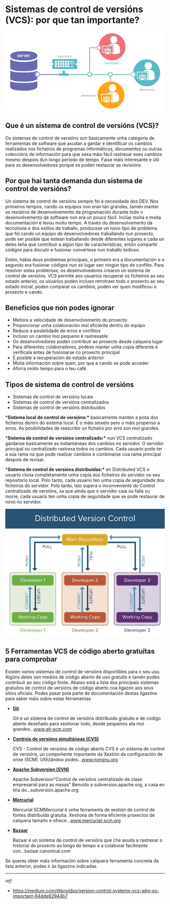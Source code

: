# Sistemas de control de versións (VCS): por que tan importante?

![img](./assets/0_LCkFLFG0Os2HPd9l.webp)

## Que é un sistema de control de versións (VCS)?

Os sistemas de control de versións son basicamente unha categoría de ferramentas de software que axudan a gardar e identificar os cambios realizados nos ficheiros de programas informáticos, documentos ou outras coleccións de información para que sexa máis fácil rastrexar eses cambios mesmo despois dun longo período de tempo. Faise máis interesante e útil para os desenvolvedores porque se poden restaurar as revisións.

## Por que hai tanta demanda dun sistema de control de versións?

Un sistema de control de versións sempre foi a necesidade dos DEV. Nos primeiros tempos, cando os equipos non eran tan grandes, tamén manter os rexistros de desenvolvemento da programación durante todo o desenvolvemento de software non era un pouco fácil. Inclúe moita e moita documentación e levou moito tempo. A través do desenvolvemento da tecnoloxía e dos estilos de traballo, prodúcese un novo tipo de problema que foi cando un equipo de desenvolvedores traballando nun proxecto, pode ser posible que estean traballando desde diferentes lugares e cada un deles teña que contribuír a algún tipo de características, entón compartir códigos para discutir e fusionar convértese nun traballo tedioso.

Entón, había dous problemas principais, o primeiro era a documentación e o segundo era fusionar códigos nun só lugar sen ningún tipo de conflito. Para resolver estes problemas, os desenvolvedores crearon un sistema de control de versións. VCS permite aos usuarios recuperar os ficheiros ao seu estado anterior, os usuarios poden incluso retrotraer todo o proxecto ao seu estado inicial, poden comparar os cambios, poden ver quen modificou o proxecto e cando.

## Beneficios que non podes ignorar

- Mellora a velocidade de desenvolvemento do proxecto
- Proporcionar unha colaboración moi eficiente dentro do equipo
- Reduce a posibilidade de erros e conflitos
- Incluso un cambio moi pequeno é rastrexable
- Os desenvolvedores poden contribuír ao proxecto desde calquera lugar
- Para diferentes colaboradores, pódese manter unha copia diferente e verificala antes de fusionarse co proxecto principal
- É posible a recuperación do estado anterior
- Moita información sobre quen, por que e cando se pode acceder
- Aforra moito tempo para o teu café.

## Tipos de sistema de control de versións

- Sistemas de control de versións locais
- Sistemas de control de versións centralizados
- Sistemas de control de versións distribuídos

***Sistema local de control de versións:\*** basicamente mantén a pista dos ficheiros dentro do sistema local. É o máis sinxelo pero o máis propenso a erros. As posibilidades de reescribir un ficheiro por erro son moi grandes.

***Sistema de control de versións centralizado:\*** nun VCS centralizado gárdanse basicamente as instantáneas dos cambios no servidor. O servidor principal ou centralizado rastrexa todos os cambios. Cada usuario pode ter a súa rama na que pode realizar cambios e combinarse coa rama principal despois de revisar.

***Sistema de control de versións distribuídas:\*** en Distributed VCS o usuario clona completamente unha copia dos ficheiros do servidor no seu repositorio local. Polo tanto, cada usuario ten unha copia de seguridade dos ficheiros do servidor. Polo tanto, isto supera o inconveniente do Control centralizado de versións, xa que aínda que o servidor caia ou falla ou morre, cada usuario ten unha copia de seguridade que se pode restaurar de novo no servidor.

![Esta imaxe mostra o funcionamento do Control de versións distribuídas](./assets/0_yJX7HSw9IdNqLYpn.webp)

## 5 Ferramentas VCS de código aberto gratuítas para comprobar

Existen varios sistemas de control de versións dispoñibles para o seu uso. Algúns deles son medios de código aberto de uso gratuíto e tamén podes contribuír ao seu código fonte. Abaixo está a lista dos principais sistemas gratuítos de control de versións de código aberto coa ligazón aos seus sitios oficiais. Podes pasar pola parte de documentación destas ligazóns para saber máis sobre estas ferramentas

- **[Git](https://git-scm.com/)**

  Git é un sistema de control de versións distribuído gratuíto e de código aberto deseñado para xestionar todo, desde pequenos ata moi grandes...www.git-scm.com

- **[Controis de versións simultáneas (CVS)](https://www.nongnu.org/cvs/)**

  CVS - Control de versións de código aberto CVS é un sistema de control de versións, un compoñente importante da Xestión da configuración de orixe (SCM). Utilizándoo podes...www.nongnu.org

- **[Apache Subversion (SVN)](https://subversion.apache.org/)**

  Apache Subversion"Control de versións centralizado de clase empresarial para as masas" Benvido a subversion.apache.org, a casa en liña do...subversion.apache.org

- **[Mercurial](https://www.mercurial-scm.org/)**

  Mercurial SCMMercurial é unha ferramenta de xestión de control de fontes distribuída gratuíta. Xestiona de forma eficiente proxectos de calquera tamaño e ofrece...www.mercurial-scm.org

- **[Bazaar](https://bazaar.canonical.com/en/)**

  Bazaar é un sistema de control de versións que che axuda a rastrexar o historial do proxecto ao longo do tempo e a colaborar facilmente con...bazaar.canonical.com

Se queres obter máis información sobre calquera ferramenta concreta da lista anterior, podes ir ás ligazóns indicadas.

---

_ref:_

- https://medium.com/@knoldus/version-control-systems-vcs-why-so-important-64dde62944b7